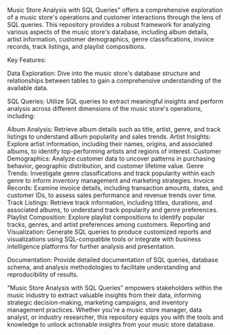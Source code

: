 Music Store Analysis with SQL Queries" offers a comprehensive exploration of a music store's operations and customer interactions through the lens of SQL queries.
This repository provides a robust framework for analyzing various aspects of the music store's database, including album details, artist information, customer demographics,
genre classifications, invoice records, track listings, and playlist compositions.

Key Features:

Data Exploration: Dive into the music store's database structure and relationships between tables to gain a comprehensive understanding of the available data.

SQL Queries: Utilize SQL queries to extract meaningful insights and perform analysis across different dimensions of the music store's operations, including:

Album Analysis: Retrieve album details such as title, artist, genre, and track listings to understand album popularity and sales trends.
Artist Insights: Explore artist information, including their names, origins, and associated albums, to identify top-performing artists and regions of interest.
Customer Demographics: Analyze customer data to uncover patterns in purchasing behavior, geographic distribution, and customer lifetime value.
Genre Trends: Investigate genre classifications and track popularity within each genre to inform inventory management and marketing strategies.
Invoice Records: Examine invoice details, including transaction amounts, dates, and customer IDs, to assess sales performance and revenue trends over time.
Track Listings: Retrieve track information, including titles, durations, and associated albums, to understand track popularity and genre preferences.
Playlist Composition: Explore playlist compositions to identify popular tracks, genres, and artist preferences among customers.
Reporting and Visualization: Generate SQL queries to produce customized reports and visualizations using SQL-compatible tools or integrate with business intelligence platforms for further analysis and presentation.

Documentation: Provide detailed documentation of SQL queries, database schema, and analysis methodologies to facilitate understanding and reproducibility of results.

"Music Store Analysis with SQL Queries" empowers stakeholders within the music industry to extract valuable insights from their data, informing strategic decision-making, 
marketing campaigns, and inventory management practices. Whether you're a music store manager, data analyst, or industry researcher, this repository equips you with the tools and
knowledge to unlock actionable insights from your music store database.
